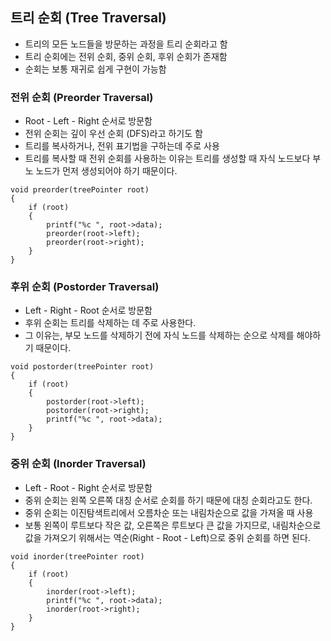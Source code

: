 ## 트리 순회 (Tree Traversal)

- 트리의 모든 노드들을 방문하는 과정을 트리 순회라고 함
- 트리 순회에는 전위 순회, 중위 순회, 후위 순회가 존재함
- 순회는 보통 재귀로 쉽게 구현이 가능함

### 전위 순회 (Preorder Traversal)

- Root - Left - Right 순서로 방문함
- 전위 순회는 깊이 우선 순회 (DFS)라고 하기도 함
- 트리를 복사하거나, 전위 표기법을 구하는데 주로 사용
- 트리를 복사할 때 전위 순회를 사용하는 이유는 트리를 생성할 때 자식 노드보다 부노 노드가 먼저 생성되어야 하기 때문이다.

```
void preorder(treePointer root)
{
    if (root)
    {
        printf("%c ", root->data);
        preorder(root->left);
        preorder(root->right);
    }
}
```

### 후위 순회 (Postorder Traversal)

- Left - Right - Root 순서로 방문함
- 후위 순회는 트리를 삭제하는 데 주로 사용한다.
- 그 이유는, 부모 노드를 삭제하기 전에 자식 노드를 삭제하는 순으로 삭제를 해야하기 때문이다.

```
void postorder(treePointer root)
{
    if (root)
    {
        postorder(root->left);
        postorder(root->right);
        printf("%c ", root->data);
    }
}
```

### 중위 순회 (Inorder Traversal)

- Left - Root - Right 순서로 방문함
- 중위 순회는 왼쪽 오른쪽 대칭 순서로 순회를 하기 때문에 대칭 순회라고도 한다.
- 중위 순회는 이진탐색트리에서 오름차순 또는 내림차순으로 값을 가져올 때 사용
- 보통 왼쪽이 루트보다 작은 값, 오른쪽은 루트보다 큰 값을 가지므로, 내림차순으로 값을 가져오기 위해서는 역순(Right - Root - Left)으로 중위 순회를 하면 된다.

```
void inorder(treePointer root)
{
    if (root)
    {
        inorder(root->left);
        printf("%c ", root->data);
        inorder(root->right);
    }
}
```
